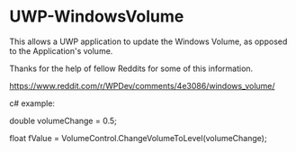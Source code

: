 # UWP-WindowsVolume
This allows a UWP application to update the Windows Volume, as opposed to the Application's volume.

Thanks for the help of fellow Reddits for some of this information.

https://www.reddit.com/r/WPDev/comments/4e3086/windows_volume/

c# example:  

double volumeChange = 0.5;

float fValue = VolumeControl.ChangeVolumeToLevel(volumeChange);
